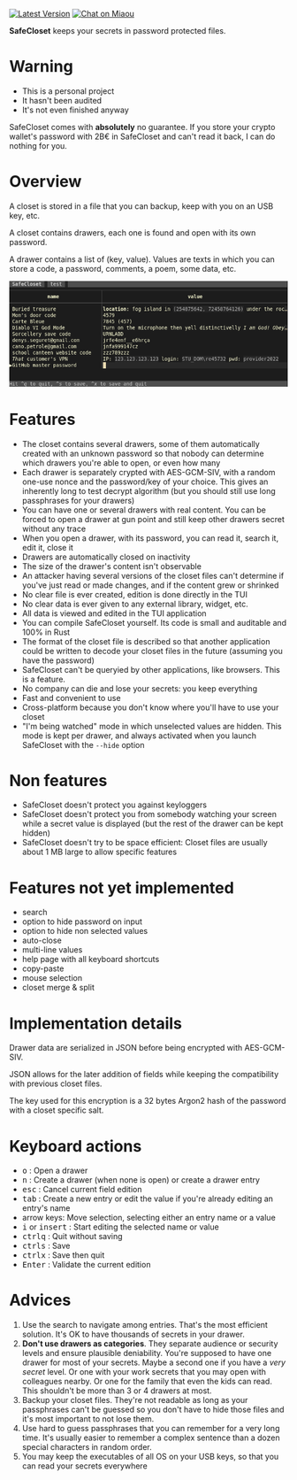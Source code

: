 [![Latest Version][s1]][l1] [![Chat on Miaou][s2]][l2]

[s1]: https://img.shields.io/crates/v/safecloset.svg
[l1]: https://crates.io/crates/safecloset

[s2]: https://miaou.dystroy.org/static/shields/room.svg
[l2]: https://miaou.dystroy.org/3768?rust

**SafeCloset** keeps your secrets in password protected files.

# Warning

* This is a personal project
* It hasn't been audited
* It's not even finished anyway

SafeCloset comes with **absolutely** no guarantee. If you store your crypto wallet's password with 2B€ in SafeCloset and can't read it back, I can do nothing for you.

# Overview

A closet is stored in a file that you can backup, keep with you on an USB key, etc.

A closet contains drawers, each one is found and open with its own password.

A drawer contains a list of (key, value). Values are texts in which you can store a code, a password, comments, a poem, some data, etc.

![clear drawer](doc/clear-drawer.png)

# Features

* The closet contains several drawers, some of them automatically created with an unknown password so that nobody can determine which drawers you're able to open, or even how many
* Each drawer is separately crypted with AES-GCM-SIV, with a random one-use nonce and the password/key of your choice. This gives an inherently long to test decrypt algorithm (but you should still use long passphrases for your drawers)
* You can have one or several drawers with real content. You can be forced to open a drawer at gun point and still keep other drawers secret without any trace
* When you open a drawer, with its password, you can read it, search it, edit it, close it
* Drawers are automatically closed on inactivity
* The size of the drawer's content isn't observable
* An attacker having several versions of the closet files can't determine if you've just read or made changes, and if the content grew or shrinked
* No clear file is ever created, edition is done directly in the TUI
* No clear data is ever given to any external library, widget, etc.
* All data is viewed and edited in the TUI application
* You can compile SafeCloset yourself. Its code is small and auditable and 100% in Rust
* The format of the closet file is described so that another application could be written to decode your closet files in the future (assuming you have the password)
* SafeCloset can't be queryied by other applications, like browsers. This is a feature.
* No company can die and lose your secrets: you keep everything
* Fast and convenient to use
* Cross-platform because you don't know where you'll have to use your closet
* "I'm being watched" mode in which unselected values are hidden. This mode is kept per drawer, and always activated when you launch SafeCloset with the `--hide` option

# Non features

* SafeCloset doesn't protect you against keyloggers
* SafeCloset doesn't protect you from somebody watching your screen while a secret value is displayed (but the rest of the drawer can be kept hidden)
* SafeCloset doesn't try to be space efficient: Closet files are usually about 1 MB large to allow specific features

# Features not yet implemented

- search
- option to hide password on input
- option to hide non selected values
- auto-close
- multi-line values
- help page with all keyboard shortcuts
- copy-paste
- mouse selection
- closet merge & split

# Implementation details

Drawer data are serialized in JSON before being encrypted with AES-GCM-SIV.

JSON allows for the later addition of fields while keeping the compatibility with previous closet files.

The key used for this encryption is a 32 bytes Argon2 hash of the password with a closet specific salt.

# Keyboard actions

* <kbd>o</kbd> : Open a drawer
* <kbd>n</kbd> : Create a drawer (when none is open) or create a drawer entry
* <kbd>esc</kbd> : Cancel current field edition
* <kbd>tab</kbd> : Create a new entry or edit the value if you're already editing an entry's name
* arrow keys: Move selection, selecting either an entry name or a value
* <kbd>i</kbd> or <kbd>insert</kbd> : Start editing the selected name or value
* <kbd>ctrl</kbd><kbd>q</kbd> : Quit without saving
* <kbd>ctrl</kbd><kbd>s</kbd> : Save
* <kbd>ctrl</kbd><kbd>x</kbd> : Save then quit
* <kbd>Enter</kbd> : Validate the current edition

# Advices

1. Use the search to navigate among entries. That's the most efficient solution. It's OK to have thousands of secrets in your drawer.
1. **Don't use drawers as categories**. They separate audience or security levels and ensure plausible deniability. You're supposed to have one drawer for most of your secrets. Maybe a second one if you have a *very secret* level. Or one with your work secrets that you may open with colleagues nearby. Or one for the family that even the kids can read. This shouldn't be more than 3 or 4 drawers at most.
1. Backup your closet files. They're not readable as long as your passphrases can't be guessed so you don't have to hide those files and it's most important to not lose them.
1. Use hard to guess passphrases that you can remember for a very long time. It's usually easier to remember a complex sentence than a dozen special characters in random order.
1. You may keep the executables of all OS on your USB keys, so that you can read your secrets everywhere
